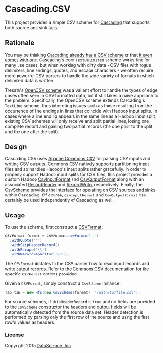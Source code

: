 # Cascading.CSV
This project provides a simple CSV scheme for [Cascading](http://cascading.org) that supports both source and sink taps.

## Rationale

You may be thinking [Cascading already has a CSV scheme](https://github.com/tresata/cascading-opencsv/blob/master/src/main/java/com/tresata/cascading/opencsv/OpenCsvScheme.java)
or that [it even comes with one](http://docs.cascading.org/cascading/2.0/javadoc/cascading/scheme/hadoop/TextDelimited.html).
Cascading's core `TextDelimited` scheme works fine for many use cases, but when working with dirty data - CSV files
with rogue delimiters, line endings, quotes, and escape characters - we often require more powerful CSV parsers to
handle the wide variety of formats in which delimited data is written.

Tresata's [OpenCSV scheme](https://github.com/tresata/cascading-opencsv) was a valiant effort to handle the types of edge
cases often seen in CSV formatted data, but it still takes a naive approach to the problem. Specifically, the OpenCSV scheme
extends Cascading's `TextLine` scheme, thus inhereting issues such as those resulting from the occurrence of line endings in
lines that coincide with Hadoop input splits. In cases where a line ending appears in the same line as a Hadoop input split,
existing CSV schemes will only receive and split partial lines, losing one complete record and gaining two partial records
(the one prior to the split and the one after the split).

## Design

Cascading.CSV uses [Apache Commons CSV](https://commons.apache.org/proper/commons-csv/) for parsing CSV inputs and writing
CSV outputs. Commons CSV natively supports partitioning input files and so handles Hadoop's input splits rather gracefully.
In order to properly support Hadoop input splits for CSV files, this project provides a custom Hadoop
[CsvInputFormat](https://github.com/datascienceinc/cascading.csv/blob/master/src/main/java/com/datascience/hadoop/CsvInputFormat.java)
and [CsvOutputFormat](https://github.com/datascienceinc/cascading.csv/blob/master/src/main/java/com/datascience/hadoop/CsvOutputFormat.java)
along with an associated [RecordReader](https://github.com/datascienceinc/cascading.csv/blob/master/src/main/java/com/datascience/hadoop/CsvRecordReader.java)
and [RecordWriter](https://github.com/datascienceinc/cascading.csv/blob/master/src/main/java/com/datascience/hadoop/CsvRecordWriter.java) respectively.
Finally, the [CsvScheme](https://github.com/datascienceinc/cascading.csv/blob/master/src/main/java/com/datascience/cascading/CsvScheme.java)
provides the interface for operating on CSV sources and sinks within Cascading. Of course, `CsvInputFormat` and
`CsvOutputFormat` can certainly be used independently of Cascading as well.

## Usage

To use the scheme, first construct a [CSVFormat](https://commons.apache.org/proper/commons-csv/apidocs/org/apache/commons/csv/CSVFormat.html).

```java
CSVFormat format = CSVFormat.newFormat(',')
  .withQuote('"')
  .withSkipHeaderRecord()
  .withEscape('\\')
  .withRecordSeparator('\n');
```

The `CSVFormat` dictates to the CSV parser how to read input records and write output records. Refer to the
[Commons CSV](https://commons.apache.org/proper/commons-csv/) documentation for the specific `CSVFormat` options provided.

Given a `CSVFormat`, simply construct a `CsvScheme` instance.

```java
Tap tap = new Hfs(new CsvScheme(format), "/path/to/file.csv");
```

For source schemes, if `skipHeaderRecord` is `true` and no fields are provided to the `CsvScheme` constructor the headers
and output fields will be automatically detected from the source data set. Header detection is performed by parsing only
the first row of the source and using the first row's values as headers.

### License

Copyright 2015 [DataScience, Inc](http://datascience.com)
